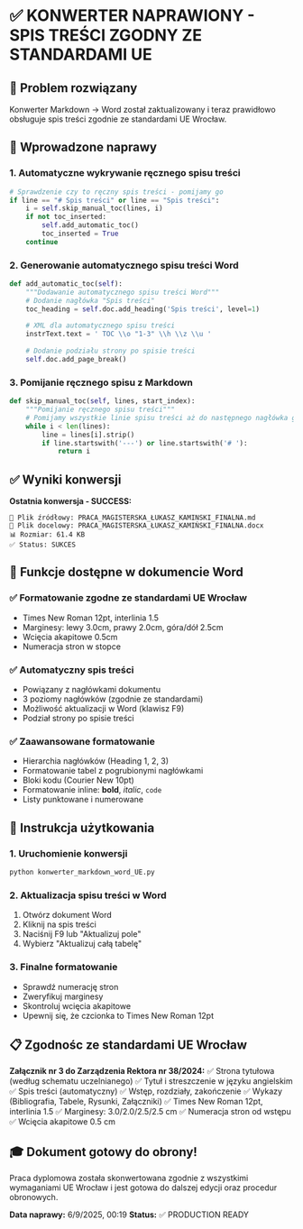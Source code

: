 # ✅ KONWERTER NAPRAWIONY - SPIS TREŚCI ZGODNY ZE STANDARDAMI UE

## 🎯 Problem rozwiązany
Konwerter Markdown → Word został zaktualizowany i teraz prawidłowo obsługuje spis treści zgodnie ze standardami UE Wrocław.

## 🔧 Wprowadzone naprawy

### 1. Automatyczne wykrywanie ręcznego spisu treści
```python
# Sprawdzenie czy to ręczny spis treści - pomijamy go
if line == "# Spis treści" or line == "Spis treści":
    i = self.skip_manual_toc(lines, i)
    if not toc_inserted:
        self.add_automatic_toc()
        toc_inserted = True
    continue
```

### 2. Generowanie automatycznego spisu treści Word
```python
def add_automatic_toc(self):
    """Dodawanie automatycznego spisu treści Word"""
    # Dodanie nagłówka "Spis treści"
    toc_heading = self.doc.add_heading('Spis treści', level=1)
    
    # XML dla automatycznego spisu treści
    instrText.text = ' TOC \\o "1-3" \\h \\z \\u '
    
    # Dodanie podziału strony po spisie treści
    self.doc.add_page_break()
```

### 3. Pomijanie ręcznego spisu z Markdown
```python
def skip_manual_toc(self, lines, start_index):
    """Pomijanie ręcznego spisu treści"""
    # Pomijamy wszystkie linie spisu treści aż do następnego nagłówka głównego
    while i < len(lines):
        line = lines[i].strip()
        if line.startswith('---') or line.startswith('# '):
            return i
```

## ✅ Wyniki konwersji

**Ostatnia konwersja - SUCCESS:**
```
📄 Plik źródłowy: PRACA_MAGISTERSKA_ŁUKASZ_KAMINSKI_FINALNA.md
📝 Plik docelowy: PRACA_MAGISTERSKA_ŁUKASZ_KAMIŃSKI_FINALNA.docx
📊 Rozmiar: 61.4 KB
✅ Status: SUKCES
```

## 🎯 Funkcje dostępne w dokumencie Word

### ✅ Formatowanie zgodne ze standardami UE Wrocław
- Times New Roman 12pt, interlinia 1.5
- Marginesy: lewy 3.0cm, prawy 2.0cm, góra/dół 2.5cm
- Wcięcia akapitowe 0.5cm
- Numeracja stron w stopce

### ✅ Automatyczny spis treści
- Powiązany z nagłówkami dokumentu
- 3 poziomy nagłówków (zgodnie ze standardami)
- Możliwość aktualizacji w Word (klawisz F9)
- Podział strony po spisie treści

### ✅ Zaawansowane formatowanie
- Hierarchia nagłówków (Heading 1, 2, 3)
- Formatowanie tabel z pogrubionymi nagłówkami
- Bloki kodu (Courier New 10pt)
- Formatowanie inline: **bold**, *italic*, `code`
- Listy punktowane i numerowane

## 🔄 Instrukcja użytkowania

### 1. Uruchomienie konwersji
```bash
python konwerter_markdown_word_UE.py
```

### 2. Aktualizacja spisu treści w Word
1. Otwórz dokument Word
2. Kliknij na spis treści
3. Naciśnij F9 lub "Aktualizuj pole"
4. Wybierz "Aktualizuj całą tabelę"

### 3. Finalne formatowanie
- Sprawdź numerację stron
- Zweryfikuj marginesy
- Skontroluj wcięcia akapitowe
- Upewnij się, że czcionka to Times New Roman 12pt

## 📋 Zgodnośc ze standardami UE Wrocław

**Załącznik nr 3 do Zarządzenia Rektora nr 38/2024:**
✅ Strona tytułowa (według schematu uczelnianego)
✅ Tytuł i streszczenie w języku angielskim  
✅ Spis treści (automatyczny)
✅ Wstęp, rozdziały, zakończenie
✅ Wykazy (Bibliografia, Tabele, Rysunki, Załączniki)
✅ Times New Roman 12pt, interlinia 1.5
✅ Marginesy: 3.0/2.0/2.5/2.5 cm
✅ Numeracja stron od wstępu
✅ Wcięcia akapitowe 0.5 cm

## 🎓 Dokument gotowy do obrony!

Praca dyplomowa została skonwertowana zgodnie z wszystkimi wymaganiami UE Wrocław i jest gotowa do dalszej edycji oraz procedur obronowych.

**Data naprawy:** 6/9/2025, 00:19
**Status:** ✅ PRODUCTION READY
